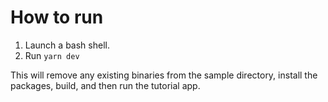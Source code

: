 # How to run

1. Launch a bash shell.
2. Run `yarn dev`

This will remove any existing binaries from the sample directory, install the
packages, build, and then run the tutorial app.
